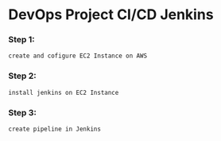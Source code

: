 # DevOps Project CI/CD Jenkins

### Step 1:

`create and cofigure EC2 Instance on AWS`

### Step 2:

`install jenkins on EC2 Instance`

### Step 3:

`create pipeline in Jenkins`
